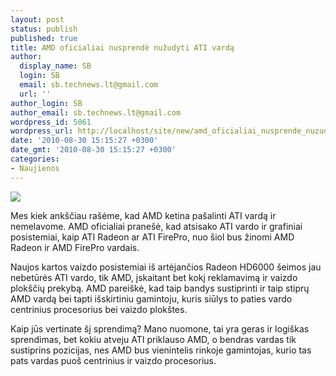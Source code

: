 ```yaml
---
layout: post
status: publish
published: true
title: AMD oficialiai nusprendė nužudyti ATI vardą
author:
  display_name: SB
  login: SB
  email: sb.technews.lt@gmail.com
  url: ''
author_login: SB
author_email: sb.technews.lt@gmail.com
wordpress_id: 5061
wordpress_url: http://localhost/site/new/amd_oficialiai_nusprende_nuzudyti_ati_varda/
date: '2010-08-30 15:15:27 +0300'
date_gmt: '2010-08-30 15:15:27 +0300'
categories:
- Naujienos
---
```

<div class="imgright"><img src="http://www.part.lt/img/801f70a6a086cd9275a5cfb431572d2b34.jpg"  /></div>
<p>Mes kiek ankščiau rašėme, kad AMD ketina pašalinti ATI vardą ir nemelavome. AMD oficialiai pranešė, kad atsisako ATI vardo ir grafiniai posistemiai, kaip ATI Radeon ar ATI FirePro, nuo šiol bus žinomi AMD Radeon ir AMD FirePro vardais.</p>
<p>Naujos kartos vaizdo posistemiai iš artėjančios Radeon HD6000 šeimos jau nebetūrės ATI vardo, tik AMD, įskaitant bet kokį reklamavimą ir vaizdo plokščių prekybą. AMD pareiškė, kad taip bandys sustiprinti ir taip stiprų AMD vardą bei tapti išskirtiniu gamintoju, kuris siūlys to paties vardo centrinius procesorius bei vaizdo plokštes.</p>
<p>Kaip jūs vertinate šį sprendimą? Mano nuomone, tai yra geras ir logiškas sprendimas, bet kokiu atveju ATI priklauso AMD, o bendras vardas tik sustiprins pozicijas, nes AMD bus vienintelis rinkoje gamintojas, kurio tas pats vardas puoš centrinius ir vaizdo procesorius.<br /></p>
